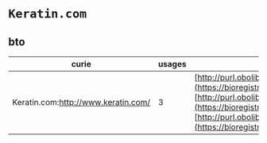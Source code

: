 # `Keratin.com`
## bto
| curie                               |   usages | nodes                                                                                                                                                                                                                                                                                                                                             |
|-------------------------------------|----------|---------------------------------------------------------------------------------------------------------------------------------------------------------------------------------------------------------------------------------------------------------------------------------------------------------------------------------------------------|
| Keratin.com:http://www.keratin.com/ |        3 | [http://purl.obolibrary.org/obo/BTO:0003969](https://bioregistry.io/http://purl.obolibrary.org/obo/BTO:0003969), [http://purl.obolibrary.org/obo/BTO:0003970](https://bioregistry.io/http://purl.obolibrary.org/obo/BTO:0003970), [http://purl.obolibrary.org/obo/BTO:0003971](https://bioregistry.io/http://purl.obolibrary.org/obo/BTO:0003971) |
